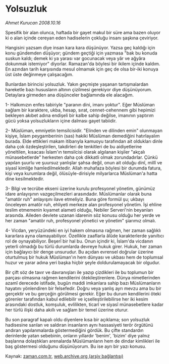 # Yolsuzluk

*Ahmet Kurucan 2008.10.16*

<tr><td class="metin" colspan="2" style="padding-top: 20px; padding-left: 5px; ">Spesifik bir alan olunca, haftada bir gayet makul bir süre ama bazen oluyor ki o alan içinde cereyan eden hadiselerin çokluğu insanı şaşkına çeviriyor.</td></tr><tr><td class="metin" colspan="2" style="padding-top: 20px; padding-left: 5px; "><p> Hangisini yazsam diye insan kara kara düşünüyor. Yazsa geç kaldığı için konu gündemden düşüyor; gündem geçtiği için yazmasa "bak bu konuda suskun kaldı; demek ki ya yarası var gocunacak veya yâr ve ağyâra dokunmak istemiyor" diyorlar. Ramazan'da böylesi bir ikilem içinde kaldım. En azından tarih karşısında mesul olmamak için geç de olsa bir-iki konuya üst üste değinmeye çalışacağım. 
<p> Bunlardan birincisi yolsuzluk. Yakın geçmişte yaşanan tartışmalardan hareketle bazı hususların altının çizilmesi gerekiyor diye düşünüyorum. Detaylara girmeden ana düşünceler bağlamında ele alacağım. 
<p> 1- Halkımızın enfes tabiriyle "paranın dini, imanı yoktur". Eğer Müslüman sağlam bir karaktere, ukba, hesap, sırat, cennet-cehennem gibi hepimizi bekleyen akıbet adına endişeli bir kalbe sahip değilse, imanının yaptırım gücü yoksa yolsuzlukların içine dalması gayet tabiidir. 
<p> 2- Müslüman, emniyetin temsilcisidir. "Elinden ve dilinden emin" olunmayan kişiye, İslam peygamberinin (sas) hakiki Müslüman demediğini hatırlayalım burada. Elde ettikleri makam itibarıyla kamuoyu tarafından ait oldukları dinle daha çok özdeşleştirilen, takdirleri de tenkitleri de bu aidiyetlerine yöneltilen, kısacası İslam'ın temsilcisi olarak algılanan kişiler "akçalı münasebetlerde" herkesten daha çok dikkatli olmak zorundadırlar. Çünkü yapılan şuurlu ve şuursuz yanlışlar şahsa değil, onun ait olduğu dinî, millî ve siyasî kimliğe hamledilmektedir. Allah muhafaza böylesi bir durumda fatura, kişi veya kurumlara değil, ölüsüyle-dirisiyle milyarlarca Müslüman'a hatta dine kesilmektedir. 
<p> 3- Bilgi ve tecrübe ekseni üzerine kurulu profesyonel yönetim, günümüz idare anlayışının vazgeçilmezleri arasındadır. Müslümanlar olarak buna "amatör ruh" anlayışını ilave etmeliyiz. Buna göre formül şu; ukbayı önceleyen amatör ruh, ehliyeti merkeze alan profesyonel yönetim. İşi ehline teslim etmemenin kıyamet alameti olduğu, Nebiler Serveri'nin beyanları arasında. Aileden devlete uzanan idarenin söz konusu olduğu her yerde ve her zaman "amatör ruh, profesyonel yönetici ve yönetim" şiarımız olmalı.
<p> 4- Vicdan, yeryüzündeki en iyi hakem olmasına rağmen, her zaman sağlıklı kararlara ayna olamayabiliyor. Özellikle zaaflarla âlûde karakterlerde yanıltıcı rol de oynayabiliyor. Beşerî bir hal bu. Onun içindir ki, İslam'da vicdanın yeterli olmadığı bu türlü durumlarda devreye hukuk girer. Hukuk, her zaman için bağlayıcı bir denge unsurudur. Bu açıdan evrensel doğrular üzerine oturtulmuş bir hukuk Müslüman'ın hem dünyası ve ukbası hem de toplumsal huzur ve yarar adına yeri başka hiçbir şeyle doldurulamayacak bir olgudur. 
<p> Bir çift söz de tavır ve davranışları ile yazıp çizdikleri ile bu toplumun bir parçası olmasına rağmen kendilerini ötekileştirenlere. Dünya nimetlerinden azamî derecede istifade, bugün maddi imkanlara sahip bazı Müslümanların hayatını yönlendiren bir felsefedir. Doğru veya yanlış ayrı mevzu ama bu bir gerçektir ve bu gerçeğin görülmesi gerekir. Eğer bu durum kendilerini öteki görenler tarafından kabul edilebilir ve içselleştirilebilirse her iki kesim arasındaki dostluk, komşuluk, evlilikten, ticarî ve siyasî münasebetlere kadar her türlü ilişki daha akıllı ve sağlam bir temel üzerine oturur. 
<p> Bu son paragraf kapalı oldu diyenlere kısa bir açıklama; son yolsuzluk hadisesine sarılan ve saldıran insanların aynı hassasiyeti terör örgütünü andıran yapılanmalarda göstermediğini gördük. Bu çifte standardın derinlerde yatan sebebinin, onların yıllardır 'benim', 'bizim' diye yalnız başlarına dolaştıkları arenalarda Müslümanların hem de dindar kimlikleri ile baş göstermesi olduğunu düşünüyorum. Bu ise ayrı bir yazı konusu. <br/></p></p></p></p></p></p></p></p></td></tr>

Kaynak: [zaman.com.tr](http://zaman.com.tr/yazar.do?yazino=749748), [web.archive.org (arşiv bağlantısı)](http://web.archive.org/web/20100131115858/http://www.zaman.com.tr:80/yazar.do?yazino=749748)
